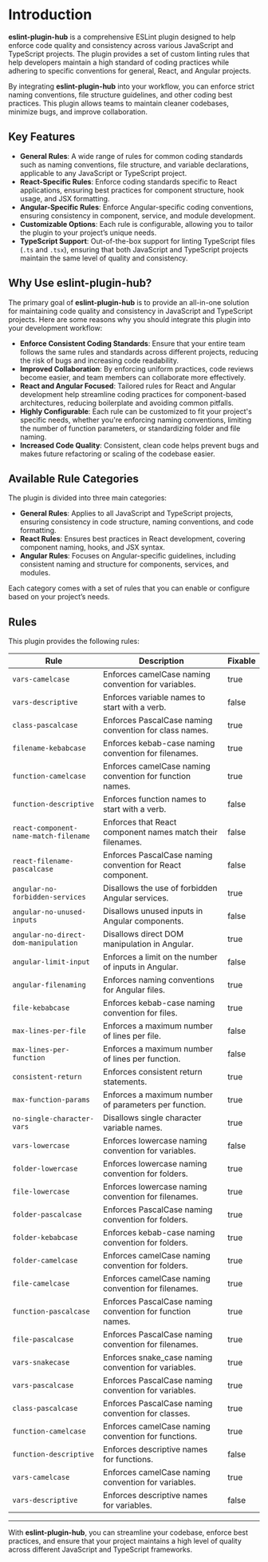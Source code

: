 # Introduction

**eslint-plugin-hub** is a comprehensive ESLint plugin designed to help enforce code quality and consistency across various JavaScript and TypeScript projects. The plugin provides a set of custom linting rules that help developers maintain a high standard of coding practices while adhering to specific conventions for general, React, and Angular projects.

By integrating **eslint-plugin-hub** into your workflow, you can enforce strict naming conventions, file structure guidelines, and other coding best practices. This plugin allows teams to maintain cleaner codebases, minimize bugs, and improve collaboration.

## Key Features

- **General Rules**: A wide range of rules for common coding standards such as naming conventions, file structure, and variable declarations, applicable to any JavaScript or TypeScript project.
- **React-Specific Rules**: Enforce coding standards specific to React applications, ensuring best practices for component structure, hook usage, and JSX formatting.
- **Angular-Specific Rules**: Enforce Angular-specific coding conventions, ensuring consistency in component, service, and module development.
- **Customizable Options**: Each rule is configurable, allowing you to tailor the plugin to your project’s unique needs.
- **TypeScript Support**: Out-of-the-box support for linting TypeScript files (`.ts` and `.tsx`), ensuring that both JavaScript and TypeScript projects maintain the same level of quality and consistency.

## Why Use eslint-plugin-hub?

The primary goal of **eslint-plugin-hub** is to provide an all-in-one solution for maintaining code quality and consistency in JavaScript and TypeScript projects. Here are some reasons why you should integrate this plugin into your development workflow:

- **Enforce Consistent Coding Standards**: Ensure that your entire team follows the same rules and standards across different projects, reducing the risk of bugs and increasing code readability.
- **Improved Collaboration**: By enforcing uniform practices, code reviews become easier, and team members can collaborate more effectively.
- **React and Angular Focused**: Tailored rules for React and Angular development help streamline coding practices for component-based architectures, reducing boilerplate and avoiding common pitfalls.
- **Highly Configurable**: Each rule can be customized to fit your project's specific needs, whether you're enforcing naming conventions, limiting the number of function parameters, or standardizing folder and file naming.
- **Increased Code Quality**: Consistent, clean code helps prevent bugs and makes future refactoring or scaling of the codebase easier.

## Available Rule Categories

The plugin is divided into three main categories:

- **General Rules**: Applies to all JavaScript and TypeScript projects, ensuring consistency in code structure, naming conventions, and code formatting.
- **React Rules**: Ensures best practices in React development, covering component naming, hooks, and JSX syntax.
- **Angular Rules**: Focuses on Angular-specific guidelines, including consistent naming and structure for components, services, and modules.

Each category comes with a set of rules that you can enable or configure based on your project’s needs.

## Rules

This plugin provides the following rules:

| Rule                                  | Description                                                | Fixable |
| ------------------------------------- | ---------------------------------------------------------- | ------- |
| `vars-camelcase`                      | Enforces camelCase naming convention for variables.        | true    |
| `vars-descriptive`                    | Enforces variable names to start with a verb.              | false   |
| `class-pascalcase`                    | Enforces PascalCase naming convention for class names.     | true    |
| `filename-kebabcase`                  | Enforces kebab-case naming convention for filenames.       | true    |
| `function-camelcase`                  | Enforces camelCase naming convention for function names.   | true    |
| `function-descriptive`                | Enforces function names to start with a verb.              | false   |
| `react-component-name-match-filename` | Enforces that React component names match their filenames. | false   |
| `react-filename-pascalcase`           | Enforces PascalCase naming convention for React component. | false   |
| `angular-no-forbidden-services`       | Disallows the use of forbidden Angular services.           | true    |
| `angular-no-unused-inputs`            | Disallows unused inputs in Angular components.             | false   |
| `angular-no-direct-dom-manipulation`  | Disallows direct DOM manipulation in Angular.              | true    |
| `angular-limit-input`                 | Enforces a limit on the number of inputs in Angular.       | false   |
| `angular-filenaming`                  | Enforces naming conventions for Angular files.             | true    |
| `file-kebabcase`                      | Enforces kebab-case naming convention for files.           | true    |
| `max-lines-per-file`                  | Enforces a maximum number of lines per file.               | false   |
| `max-lines-per-function`              | Enforces a maximum number of lines per function.           | false   |
| `consistent-return`                   | Enforces consistent return statements.                     | true    |
| `max-function-params`                 | Enforces a maximum number of parameters per function.      | true    |
| `no-single-character-vars`            | Disallows single character variable names.                 | true    |
| `vars-lowercase`                      | Enforces lowercase naming convention for variables.        | false   |
| `folder-lowercase`                    | Enforces lowercase naming convention for folders.          | true    |
| `file-lowercase`                      | Enforces lowercase naming convention for filenames.        | true    |
| `folder-pascalcase`                   | Enforces PascalCase naming convention for folders.         | true    |
| `folder-kebabcase`                    | Enforces kebab-case naming convention for folders.         | true    |
| `folder-camelcase`                    | Enforces camelCase naming convention for folders.          | true    |
| `file-camelcase`                      | Enforces camelCase naming convention for filenames.        | true    |
| `function-pascalcase`                 | Enforces PascalCase naming convention for function names.  | true    |
| `file-pascalcase`                     | Enforces PascalCase naming convention for filenames.       | true    |
| `vars-snakecase`                      | Enforces snake_case naming convention for variables.       | true    |
| `vars-pascalcase`                     | Enforces PascalCase naming convention for variables.       | true    |
| `class-pascalcase`                    | Enforces PascalCase naming convention for classes.         | true    |
| `function-camelcase`                  | Enforces camelCase naming convention for functions.        | true    |
| `function-descriptive`                | Enforces descriptive names for functions.                  | false   |
| `vars-camelcase`                      | Enforces camelCase naming convention for variables.        | true    |
| `vars-descriptive`                    | Enforces descriptive names for variables.                  | false   |

---

With **eslint-plugin-hub**, you can streamline your codebase, enforce best practices, and ensure that your project maintains a high level of quality across different JavaScript and TypeScript frameworks.
